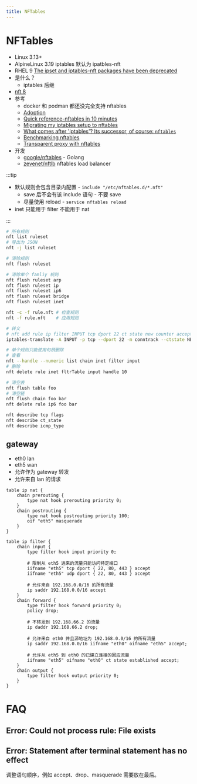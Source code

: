 ```yaml
---
title: NFTables
---
```


# NFTables

- Linux 3.13+
- AlpineLinux 3.19 iptables 默认为 ipatbles-nft
- RHEL 9 [The ipset and iptables-nft packages have been deprecated](https://access.redhat.com/solutions/6739041)
- 是什么？
  - iptables 后继
- [nft.8](https://jlk.fjfi.cvut.cz/arch/manpages/man/nft.8)
- 参考
  - docker 和 podman 都还没完全支持 nftables
  - [Adoption](https://wiki.nftables.org/wiki-nftables/index.php/Adoption)
  - [Quick reference-nftables in 10 minutes](https://wiki.nftables.org/wiki-nftables/index.php/Quick_reference-nftables_in_10_minutes)
  - [Migrating my iptables setup to nftables](https://developers.redhat.com/blog/2017/01/10/migrating-my-iptables-setup-to-nftables/)
  - [What comes after 'iptables'? Its successor, of course: `nftables`](https://developers.redhat.com/blog/2016/10/28/what-comes-after-iptables-its-successor-of-course-nftables/)
  - [Benchmarking nftables](https://developers.redhat.com/blog/2017/04/11/benchmarking-nftables/)
  - [Transparent proxy with nftables](https://hev.cc/3033.html)
- 开发
  - [google/nftables](https://github.com/google/nftables) - Golang
  - [zevenet/nftlb](https://github.com/zevenet/nftlb)
    nftables load balancer

:::tip

- 默认规则会包含目录内配置 - `include "/etc/nftables.d/*.nft"`
  - save 后不会有该 include 语句 - 不要 save
  - 尽量使用 reload - `service nftables reload`
- inet 只能用于 filter 不能用于 nat

:::

```bash
# 所有规则
nft list ruleset
# 导出为 JSON
nft -j list ruleset

# 清除规则
nft flush ruleset

# 清除单个 famliy 规则
nft flush ruleset arp
nft flush ruleset ip
nft flush ruleset ip6
nft flush ruleset bridge
nft flush ruleset inet

nft -c -f rule.nft # 检查规则
nft -f rule.nft    # 应用规则

# 转义
# nft add rule ip filter INPUT tcp dport 22 ct state new counter accept
iptables-translate -A INPUT -p tcp --dport 22 -m conntrack --ctstate NEW -j ACCEPT

# 单个规则只能使用句柄删除
# 查看
nft --handle --numeric list chain inet filter input
# 删除
nft delete rule inet fltrTable input handle 10

# 清空表
nft flush table foo
# 清空链
nft flush chain foo bar
nft delete rule ip6 foo bar

nft describe tcp flags
nft describe ct_state
nft describe icmp_type
```

## gateway

- eth0 lan
- eth5 wan
- 允许作为 gateway 转发
- 允许来自 lan 的请求

```
table ip nat {
    chain prerouting {
        type nat hook prerouting priority 0;
    }
    chain postrouting {
        type nat hook postrouting priority 100;
        oif "eth5" masquerade
    }
}

table ip filter {
    chain input {
        type filter hook input priority 0;

        # 限制从 eth5 进来的流量只能访问特定端口
        iifname "eth5" tcp dport { 22, 80, 443 } accept
        iifname "eth5" udp dport { 22, 80, 443 } accept

        # 允许来自 192.168.0.0/16 的所有流量
        ip saddr 192.168.0.0/16 accept
    }
    chain forward {
        type filter hook forward priority 0;
        policy drop;

        # 不转发到 192.168.66.2 的流量
        ip daddr 192.168.66.2 drop;

        # 允许来自 eth0 并且源地址为 192.168.0.0/16 的所有流量
        ip saddr 192.168.0.0/16 iifname "eth0" oifname "eth5" accept;

        # 允许从 eth5 到 eth0 的已建立连接的回应流量
        iifname "eth5" oifname "eth0" ct state established accept;
    }
    chain output {
        type filter hook output priority 0;
    }
}

```

# FAQ

## Error: Could not process rule: File exists

## Error: Statement after terminal statement has no effect

调整语句顺序，例如 accept、drop、masquerade 需要放在最后。
